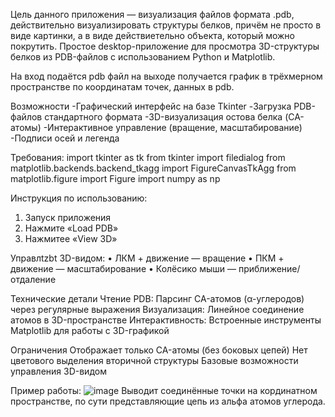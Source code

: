   Цель данного приложения — визуализация файлов формата .pdb, действительно визуализировать структуры белков, причём не просто в виде картинки, а в виде действиетельно объекта, который можно покрутить. 
Простое desktop-приложение для просмотра 3D-структуры белков из PDB-файлов с использованием Python и Matplotlib.

На вход подаётся pdb файл на выходе получается график в трёхмерном пространстве по координатам точек, данных в pdb.


Возможности
-Графический интерфейс на базе Tkinter
-Загрузка PDB-файлов стандартного формата
-3D-визуализация остова белка (CA-атомы)
-Интерактивное управление (вращение, масштабирование)
-Подписи осей и легенда

Требования: 
import tkinter as tk
from tkinter import filedialog
from matplotlib.backends.backend_tkagg import FigureCanvasTkAgg
from matplotlib.figure import Figure
import numpy as np

Инструкция по использованию:
1) Запуск приложения
2) Нажмите «Load PDB»
3) Нажмитее «View 3D»

Управлtzbt 3D-видом:
• ЛКМ + движение — вращение
• ПКМ + движение — масштабирование
• Колёсико мыши — приближение/отдаление

Технические детали
Чтение PDB: Парсинг CA-атомов (α-углеродов) через регулярные выражения
Визуализация: Линейное соединение атомов в 3D-пространстве
Интерактивность: Встроенные инструменты Matplotlib для работы с 3D-графикой

Ограничения
Отображает только CA-атомы (без боковых цепей)
Нет цветового выделения вторичной структуры
Базовые возможности управления 3D-видом

Пример работы:
![image](https://github.com/user-attachments/assets/f04344bc-b2dd-42d9-af7b-1ba9aa0668b2)
Выводит соединённые точки на кординатном пространстве, по сути представляющие цепь из альфа атомов углерода.
